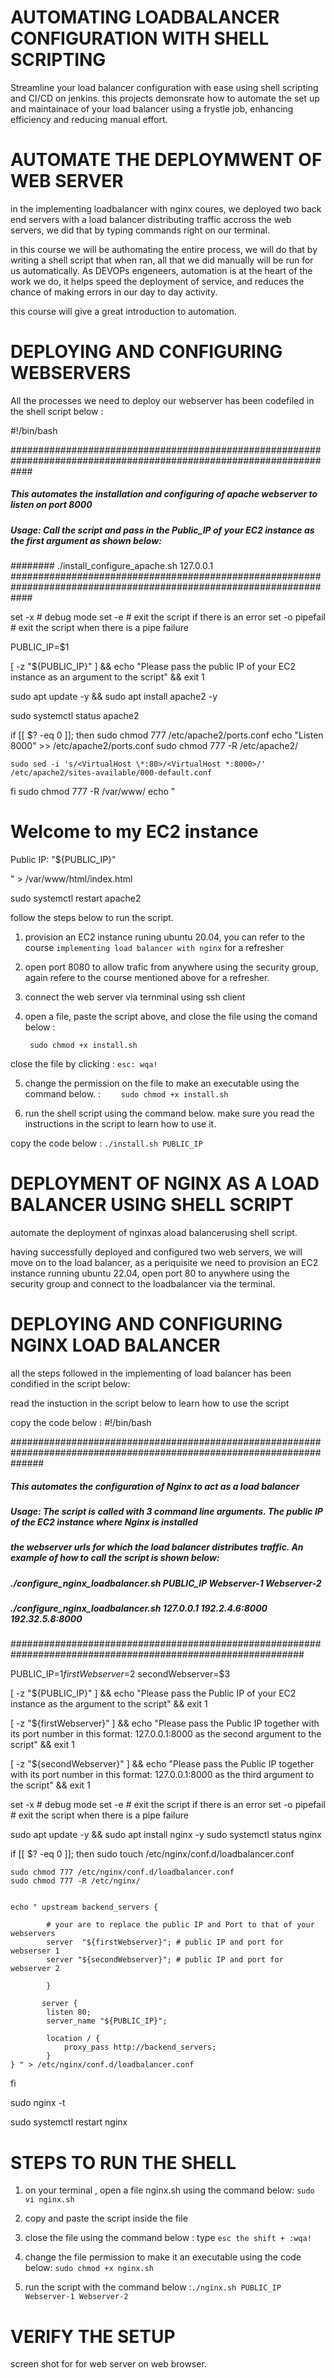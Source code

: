 # AUTOMATING LOADBALANCER CONFIGURATION WITH SHELL SCRIPTING


Streamline your load balancer configuration with ease using shell scripting and CI/CD on jenkins. this projects demonsrate how to automate the set up and maintainace of your load balancer using a frystle job, enhancing efficiency and reducing manual effort.



# AUTOMATE THE DEPLOYMWENT OF WEB SERVER


in the implementing loadbalancer with nginx coures, we deployed two back end servers with a load balancer distributing traffic accross the web servers, we did that by typing commands right on our terminal.  

in this course we will be authomating the entire process, we will do that by writing a shell script that when ran, all that we did manually will be run for us automatically. As DEVOPs engeneers, automation is at the heart of the work we do, it helps speed the deployment of service, and reduces the chance of making errors in our day to day activity.


 this course will give a great introduction  to automation.


 # DEPLOYING AND CONFIGURING WEBSERVERS

 All the processes we need to deploy our webserver has been codefiled in the shell script below :

 #!/bin/bash

####################################################################################################################
##### This automates the installation and configuring of apache webserver to listen on port 8000
##### Usage: Call the script and pass in the Public_IP of your EC2 instance as the first argument as shown below:
######## ./install_configure_apache.sh 127.0.0.1
####################################################################################################################

set -x # debug mode
set -e # exit the script if there is an error
set -o pipefail # exit the script when there is a pipe failure

PUBLIC_IP=$1

[ -z "${PUBLIC_IP}" ] && echo "Please pass the public IP of your EC2 instance as an argument to the script" && exit 1

sudo apt update -y &&  sudo apt install apache2 -y

sudo systemctl status apache2

if [[ $? -eq 0 ]]; then
    sudo chmod 777 /etc/apache2/ports.conf
    echo "Listen 8000" >> /etc/apache2/ports.conf
    sudo chmod 777 -R /etc/apache2/

    sudo sed -i 's/<VirtualHost \*:80>/<VirtualHost *:8000>/' /etc/apache2/sites-available/000-default.conf

fi
sudo chmod 777 -R /var/www/
echo "<!DOCTYPE html>
        <html>
        <head>
            <title>My EC2 Instance</title>
        </head>
        <body>
            <h1>Welcome to my EC2 instance</h1>
            <p>Public IP: "${PUBLIC_IP}"</p>
        </body>
        </html>" > /var/www/html/index.html

sudo systemctl restart apache2




follow the steps below to run the script.

1. provision an EC2  instance runing ubuntu 20.04, you can refer to the course `implementing load balancer with nginx`  for a refresher

2. open port 8080 to allow trafic from anywhere using the security group, again refere to the course mentioned above for a refresher.

3. connect the web server via ternminal using ssh client

4. open a file, paste the script above, and close the file using the comand 
below : 

   ` sudo chmod +x install.sh`


close the file by clicking : `esc: wqa!`

5. change the permission on the file to make an executable using the command below. : `    sudo chmod +x install.sh`

6. run the shell script using the command below. make sure you read the instructions in the script to learn how to use it.

copy the code below :     `./install.sh PUBLIC_IP`



#  DEPLOYMENT OF NGINX AS A LOAD BALANCER USING SHELL SCRIPT


automate  the deployment of nginxas aload balancerusing shell script.


having successfully deployed and configured two web servers, we will move on to the load balancer, as a periquisite we need to provision an EC2 instance running ubuntu 22.04, open port 80 to anywhere  using the security group and connect to the loadbalancer via the terminal.



# DEPLOYING AND CONFIGURING NGINX LOAD BALANCER

 all the steps followed in the implementing of load balancer has been condified in the script below:


 read the instuction in the script below to learn how to use the script

 copy the code below : 
#!/bin/bash

######################################################################################################################
##### This automates the configuration of Nginx to act as a load balancer
##### Usage: The script is called with 3 command line arguments. The public IP of the EC2 instance where Nginx is installed
##### the webserver urls for which the load balancer distributes traffic. An example of how to call the script is shown below:
##### ./configure_nginx_loadbalancer.sh PUBLIC_IP Webserver-1 Webserver-2
#####  ./configure_nginx_loadbalancer.sh 127.0.0.1 192.2.4.6:8000  192.32.5.8:8000
############################################################################################################# 

PUBLIC_IP=$1
firstWebserver=$2
secondWebserver=$3

[ -z "${PUBLIC_IP}" ] && echo "Please pass the Public IP of your EC2 instance as the argument to the script" && exit 1

[ -z "${firstWebserver}" ] && echo "Please pass the Public IP together with its port number in this format: 127.0.0.1:8000 as the second argument to the script" && exit 1

[ -z "${secondWebserver}" ] && echo "Please pass the Public IP together with its port number in this format: 127.0.0.1:8000 as the third argument to the script" && exit 1

set -x # debug mode
set -e # exit the script if there is an error
set -o pipefail # exit the script when there is a pipe failure


sudo apt update -y && sudo apt install nginx -y
sudo systemctl status nginx

if [[ $? -eq 0 ]]; then
    sudo touch /etc/nginx/conf.d/loadbalancer.conf

    sudo chmod 777 /etc/nginx/conf.d/loadbalancer.conf
    sudo chmod 777 -R /etc/nginx/

    
    echo " upstream backend_servers {

            # your are to replace the public IP and Port to that of your webservers
            server  "${firstWebserver}"; # public IP and port for webserser 1
            server "${secondWebserver}"; # public IP and port for webserver 2

            }

           server {
            listen 80;
            server_name "${PUBLIC_IP}";

            location / {
                proxy_pass http://backend_servers;   
            }
    } " > /etc/nginx/conf.d/loadbalancer.conf
fi

sudo nginx -t

sudo systemctl restart nginx

# STEPS TO RUN THE SHELL

1. on your terminal , open a file nginx.sh using the command below:
`sudo vi nginx.sh`

2. copy and paste the script inside the file

3. close the file using the command below :
type `esc the shift + :wqa!`

4. change the file permission to make it an executable using the code below: 
`sudo chmod +x nginx.sh`

5. run the script with the command below :`./nginx.sh PUBLIC_IP Webserver-1 Webserver-2`




# VERIFY THE SETUP

screen shot for for web server on web browser.










